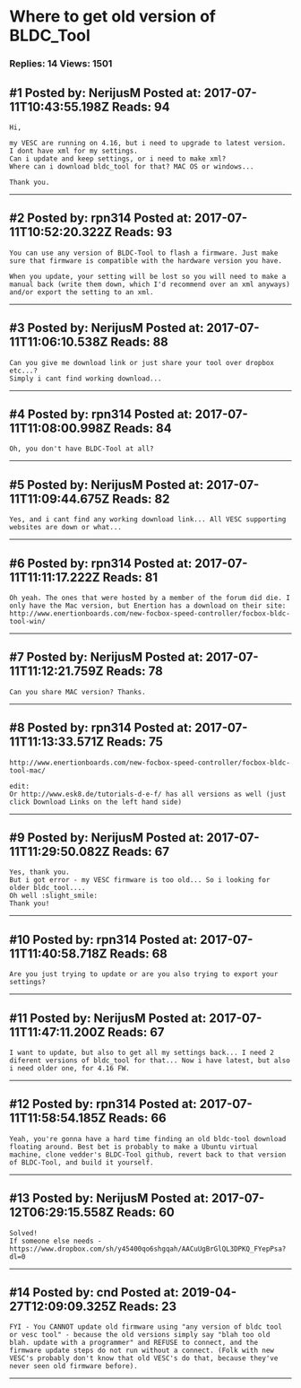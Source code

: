 # Where to get old version of BLDC_Tool

### Replies: 14 Views: 1501

## \#1 Posted by: NerijusM Posted at: 2017-07-11T10:43:55.198Z Reads: 94

```
Hi,

my VESC are running on 4.16, but i need to upgrade to latest version. I dont have xml for my settings.
Can i update and keep settings, or i need to make xml?
Where can i download bldc_tool for that? MAC OS or windows...

Thank you.
```

---
## \#2 Posted by: rpn314 Posted at: 2017-07-11T10:52:20.322Z Reads: 93

```
You can use any version of BLDC-Tool to flash a firmware. Just make sure that firmware is compatible with the hardware version you have.

When you update, your setting will be lost so you will need to make a manual back (write them down, which I'd recommend over an xml anyways) and/or export the setting to an xml.
```

---
## \#3 Posted by: NerijusM Posted at: 2017-07-11T11:06:10.538Z Reads: 88

```
Can you give me download link or just share your tool over dropbox etc...?
Simply i cant find working download...
```

---
## \#4 Posted by: rpn314 Posted at: 2017-07-11T11:08:00.998Z Reads: 84

```
Oh, you don't have BLDC-Tool at all?
```

---
## \#5 Posted by: NerijusM Posted at: 2017-07-11T11:09:44.675Z Reads: 82

```
Yes, and i cant find any working download link... All VESC supporting websites are down or what...
```

---
## \#6 Posted by: rpn314 Posted at: 2017-07-11T11:11:17.222Z Reads: 81

```
Oh yeah. The ones that were hosted by a member of the forum did die. I only have the Mac version, but Enertion has a download on their site: 
http://www.enertionboards.com/new-focbox-speed-controller/focbox-bldc-tool-win/
```

---
## \#7 Posted by: NerijusM Posted at: 2017-07-11T11:12:21.759Z Reads: 78

```
Can you share MAC version? Thanks.
```

---
## \#8 Posted by: rpn314 Posted at: 2017-07-11T11:13:33.571Z Reads: 75

```
http://www.enertionboards.com/new-focbox-speed-controller/focbox-bldc-tool-mac/

edit:
Or http://www.esk8.de/tutorials-d-e-f/ has all versions as well (just click Download Links on the left hand side)
```

---
## \#9 Posted by: NerijusM Posted at: 2017-07-11T11:29:50.082Z Reads: 67

```
Yes, thank you.
But i got error - my VESC firmware is too old... So i looking for older bldc_tool....
Oh well :slight_smile:
Thank you!
```

---
## \#10 Posted by: rpn314 Posted at: 2017-07-11T11:40:58.718Z Reads: 68

```
Are you just trying to update or are you also trying to export your settings?
```

---
## \#11 Posted by: NerijusM Posted at: 2017-07-11T11:47:11.200Z Reads: 67

```
I want to update, but also to get all my settings back... I need 2 diferent versions of bldc_tool for that... Now i have latest, but also i need older one, for 4.16 FW.
```

---
## \#12 Posted by: rpn314 Posted at: 2017-07-11T11:58:54.185Z Reads: 66

```
Yeah, you're gonna have a hard time finding an old bldc-tool download floating around. Best bet is probably to make a Ubuntu virtual machine, clone vedder's BLDC-Tool github, revert back to that version of BLDC-Tool, and build it yourself.
```

---
## \#13 Posted by: NerijusM Posted at: 2017-07-12T06:29:15.558Z Reads: 60

```
Solved!
If someone else needs - https://www.dropbox.com/sh/y45400qo6shgqah/AACuUgBrGlQL3DPKQ_FYepPsa?dl=0
```

---
## \#14 Posted by: cnd Posted at: 2019-04-27T12:09:09.325Z Reads: 23

```
FYI - You CANNOT update old firmware using "any version of bldc tool or vesc tool" - because the old versions simply say "blah too old blah. update with a programmer" and REFUSE to connect, and the firmware update steps do not run without a connect. (Folk with new VESC's probably don't know that old VESC's do that, because they've never seen old firmware before).
```

---
